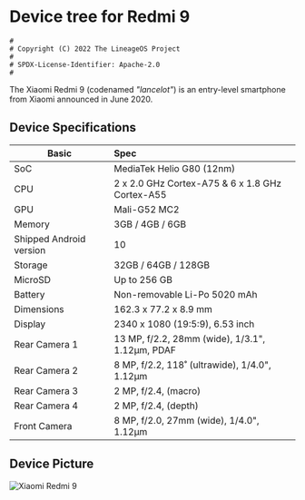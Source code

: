 # Device tree for Redmi 9

```
#
# Copyright (C) 2022 The LineageOS Project
#
# SPDX-License-Identifier: Apache-2.0
#
```

The Xiaomi Redmi 9 (codenamed _"lancelot"_) is an entry-level smartphone from Xiaomi announced in June 2020.

## Device Specifications

| Basic                   | Spec                                                        |
| ----------------------- | :---------------------------------------------------------- |
| SoC                     | MediaTek Helio G80 (12nm)                                   |
| CPU                     | 2 x 2.0 GHz Cortex-A75 & 6 x 1.8 GHz Cortex-A55             |
| GPU                     | Mali-G52 MC2                                                |
| Memory                  | 3GB / 4GB / 6GB                                             |
| Shipped Android version | 10                                                          |
| Storage                 | 32GB / 64GB / 128GB                                         |
| MicroSD                 | Up to 256 GB                                                |
| Battery                 | Non-removable Li-Po 5020 mAh                                |
| Dimensions              | 162.3 x 77.2 x 8.9 mm                                       |
| Display                 | 2340 x 1080 (19:5:9), 6.53 inch                             |
| Rear Camera 1           | 13 MP, f/2.2, 28mm (wide), 1/3.1", 1.12µm, PDAF             |
| Rear Camera 2           | 8 MP, f/2.2, 118˚ (ultrawide), 1/4.0", 1.12µm               |
| Rear Camera 3           | 2 MP, f/2.4, (macro)                                        |
| Rear Camera 4           | 2 MP, f/2.4, (depth)                                        |
| Front Camera            | 8 MP, f/2.0, 27mm (wide), 1/4.0", 1.12µm                    |


## Device Picture

![Xiaomi Redmi 9](https://i01.appmifile.com/webfile/globalimg/zhouyuxin/J19-Green-800!800x800!85.png)